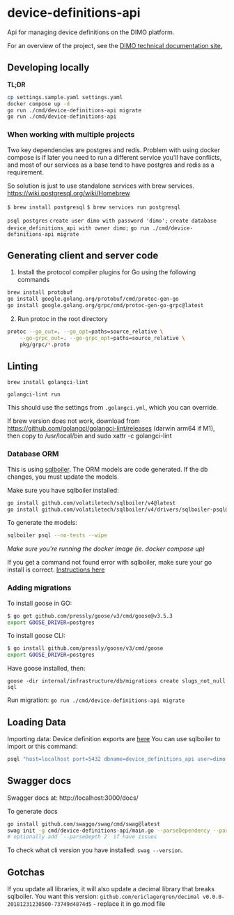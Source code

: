 # device-definitions-api

Api for managing device definitions on the DIMO platform.

For an overview of the project, see the [DIMO technical documentation site.](https://docs.dimo.zone/docs/overview/intro)

## Developing locally

**TL;DR**

```bash
cp settings.sample.yaml settings.yaml
docker compose up -d
go run ./cmd/device-definitions-api migrate
go run ./cmd/device-definitions-api
```

### When working with multiple projects

Two key dependencies are postgres and redis. Problem with using docker compose is if later you need to run a different service you'll have conflicts, and 
most of our services as a base tend to have postgres and redis as a requirement. 

So solution is just to use standalone services with brew services.
https://wiki.postgresql.org/wiki/Homebrew

`$ brew install postgresql`
`$ brew services run postgresql`

`psql postgres`
`create user dimo with password 'dimo';`
`create database device_definitions_api with owner dimo;`
`go run ./cmd/device-definitions-api migrate`

## Generating client and server code

1. Install the protocol compiler plugins for Go using the following commands

```bash
brew install protobuf
go install google.golang.org/protobuf/cmd/protoc-gen-go
go install google.golang.org/grpc/cmd/protoc-gen-go-grpc@latest
```

2. Run protoc in the root directory

```bash
protoc --go_out=. --go_opt=paths=source_relative \
    --go-grpc_out=. --go-grpc_opt=paths=source_relative \
    pkg/grpc/*.proto
```

## Linting

`brew install golangci-lint`

`golangci-lint run`

This should use the settings from `.golangci.yml`, which you can override.

If brew version does not work, download from https://github.com/golangci/golangci-lint/releases (darwin arm64 if M1), then copy to /usr/local/bin and sudo xattr -c golangci-lint

### Database ORM

This is using [sqlboiler](https://github.com/volatiletech/sqlboiler). The ORM models are code generated. If the db changes,
you must update the models.

Make sure you have sqlboiler installed:

```bash
go install github.com/volatiletech/sqlboiler/v4@latest
go install github.com/volatiletech/sqlboiler/v4/drivers/sqlboiler-psql@latest
```

To generate the models:

```bash
sqlboiler psql --no-tests --wipe
```

_Make sure you're running the docker image (ie. docker compose up)_

If you get a command not found error with sqlboiler, make sure your go install is correct.
[Instructions here](https://jimkang.medium.com/install-go-on-mac-with-homebrew-5fa421fc55f5)

### Adding migrations

To install goose in GO:
```bash
$ go get github.com/pressly/goose/v3/cmd/goose@v3.5.3
export GOOSE_DRIVER=postgres
```

To install goose CLI:
```bash
$ go install github.com/pressly/goose/v3/cmd/goose
export GOOSE_DRIVER=postgres
```

Have goose installed, then:

`goose -dir internal/infrastructure/db/migrations create slugs_not_null sql`

Run migration:
`go run ./cmd/device-definitions-api migrate`

## Loading Data

Importing data: Device definition exports are [here]([url](https://drive.google.com/drive/u/1/folders/1WymEqZo-bCH2Zw-m5L9u_ynMSwPeEARL))
You can use sqlboiler to import or this command:
```sh
psql "host=localhost port=5432 dbname=device_definitions_api user=dimo password=dimo" -c "\COPY device_definitions_api.integrations (id, type, style, vendor, created_at, updated_at, refresh_limit_secs, metadata) FROM '/Users/aenglish/Downloads/drive-download-20221020T172636Z-001/integrations.csv' DELIMITER ',' CSV HEADER"
```

## Swagger docs

Swagger docs at: http://localhost:3000/docs/

To generate docs

```bash
go install github.com/swaggo/swag/cmd/swag@latest
swag init -g cmd/device-definitions-api/main.go --parseDependency --parseInternal --generatedTime true 
# optionally add `--parseDepth 2` if have issues
```

To check what cli version you have installed: `swag --version`.

## Gotchas

If you update all libraries, it will also update a decimal library that breaks sqlboiler.
You want this version: `github.com/ericlagergren/decimal v0.0.0-20181231230500-73749d4874d5` - replace it in go.mod file